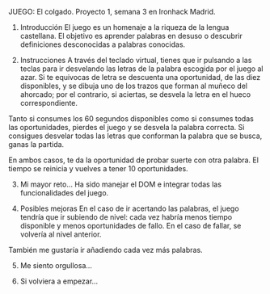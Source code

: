 JUEGO: El colgado.
Proyecto 1, semana 3 en Ironhack Madrid.

1. Introducción
El juego es un homenaje a la riqueza de la lengua castellana. El objetivo es aprender palabras en desuso o descubrir definiciones desconocidas a palabras conocidas.  

2. Instrucciones
A través del teclado virtual, tienes que ir pulsando a las teclas para ir desvelando las letras de la palabra escogida por el juego al azar. Si te equivocas de letra se descuenta una oportunidad, de las diez disponibles, y se dibuja uno de los trazos que forman al muñeco del ahorcado; por el contrario, si aciertas, se desvela la letra en el hueco correspondiente. 

Tanto si consumes los 60 segundos disponibles como si consumes todas las oportunidades, pierdes el juego y se desvela la palabra correcta. Si consigues desvelar todas las letras que conforman la palabra que se busca, ganas la partida. 

En ambos casos, te da la oportunidad de probar suerte con otra palabra. El tiempo se reinicia y vuelves a tener 10 oportunidades. 

3. Mi mayor reto...
Ha sido manejar el DOM e integrar todas las funcionalidades del juego. 

4. Posibles mejoras
En el caso de ir acertando las palabras, el juego tendría que ir subiendo de nivel: cada vez habría menos tiempo disponible y menos oportunidades de fallo. En el caso de fallar, se volvería al nivel anterior. 

También me gustaría ir añadiendo cada vez más palabras. 

5. Me siento orgullosa...


6. Si volviera a empezar...

